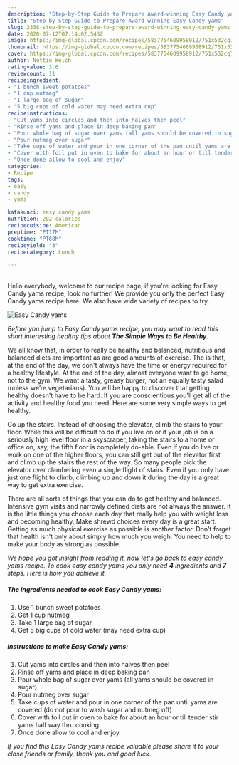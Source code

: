 ```yaml
---
description: "Step-by-Step Guide to Prepare Award-winning Easy Candy yams"
title: "Step-by-Step Guide to Prepare Award-winning Easy Candy yams"
slug: 2338-step-by-step-guide-to-prepare-award-winning-easy-candy-yams
date: 2020-07-12T07:14:02.543Z
image: https://img-global.cpcdn.com/recipes/5837754609958912/751x532cq70/easy-candy-yams-recipe-main-photo.jpg
thumbnail: https://img-global.cpcdn.com/recipes/5837754609958912/751x532cq70/easy-candy-yams-recipe-main-photo.jpg
cover: https://img-global.cpcdn.com/recipes/5837754609958912/751x532cq70/easy-candy-yams-recipe-main-photo.jpg
author: Nettie Welch
ratingvalue: 3.6
reviewcount: 11
recipeingredient:
- "1 bunch sweet potatoes"
- "1 cup nutmeg"
- "1 large bag of sugar"
- "5 big cups of cold water may need extra cup"
recipeinstructions:
- "Cut yams into circles and then into halves then peel"
- "Rinse off yams and place in deep baking pan"
- "Pour whole bag of sugar over yams (all yams should be covered in sugar)"
- "Pour nutmeg over sugar"
- "Take cups of water and pour in one corner of the pan until yams are covered (do not pour to wash sugar and nutmeg off)"
- "Cover with foil put in oven to bake for about an hour or till tender stir yams half way thru cooking"
- "Once done allow to cool and enjoy"
categories:
- Recipe
tags:
- easy
- candy
- yams

katakunci: easy candy yams 
nutrition: 202 calories
recipecuisine: American
preptime: "PT17M"
cooktime: "PT60M"
recipeyield: "3"
recipecategory: Lunch

---
```

<br>
Hello everybody, welcome to our recipe page, if you're looking for Easy Candy yams recipe, look no further! We provide you only the perfect Easy Candy yams recipe here. We also have wide variety of recipes to try.
<br>


![Easy Candy yams](https://img-global.cpcdn.com/recipes/5837754609958912/751x532cq70/easy-candy-yams-recipe-main-photo.jpg)

<i>Before you jump to Easy Candy yams recipe, you may want to read this short interesting healthy tips about <strong>The Simple Ways to Be Healthy</strong>.</i>

We all know that, in order to really be healthy and balanced, nutritious and balanced diets are important as are good amounts of exercise. The  is that, at the end of the day, we don't always have the time or energy required for a healthy lifestyle. At the end of the day, almost everyone want to go home, not to the gym. We want a tasty, greasy burger, not an equally tasty salad (unless we’re vegetarians). You will be happy to discover that getting healthy doesn't have to be hard. If you are conscientious you'll get all of the activity and healthy food you need. Here are some very simple ways to get healthy.

Go up the stairs. Instead of choosing the elevator, climb the stairs to your floor. While this will be difficult to do if you live on or if your job is on a seriously high level floor in a skyscraper, taking the stairs to a home or office on, say, the fifth floor is completely do-able. Even if you do live or work on one of the higher floors, you can still get out of the elevator first and climb up the stairs the rest of the way. So many people pick the elevator over clambering even a single flight of stairs. Even if you only have just one flight to climb, climbing up and down it during the day is a great way to get extra exercise. 

There are all sorts of things that you can do to get healthy and balanced. Intensive gym visits and narrowly defined diets are not always the answer. It is the little things you choose each day that really help you with weight loss and becoming healthy. Make shrewd choices every day is a great start. Getting as much physical exercise as possible is another factor. Don't forget that health isn't only about simply how much you weigh. You need to help to make your body as strong as possible. 


<i>We hope you got insight from reading it, now let's go back to easy candy yams recipe. To cook easy candy yams you only need <strong>4</strong> ingredients and <strong>7</strong> steps. Here is how you achieve it.
</i>

##### The ingredients needed to cook Easy Candy yams:

1. Use 1 bunch sweet potatoes
1. Get 1 cup nutmeg
1. Take 1 large bag of sugar
1. Get 5 big cups of cold water (may need extra cup)


##### Instructions to make Easy Candy yams:

1. Cut yams into circles and then into halves then peel
1. Rinse off yams and place in deep baking pan
1. Pour whole bag of sugar over yams (all yams should be covered in sugar)
1. Pour nutmeg over sugar
1. Take cups of water and pour in one corner of the pan until yams are covered (do not pour to wash sugar and nutmeg off)
1. Cover with foil put in oven to bake for about an hour or till tender stir yams half way thru cooking
1. Once done allow to cool and enjoy


<i>If you find this Easy Candy yams recipe valuable please share it to your close friends or family, thank you and good luck.</i>

